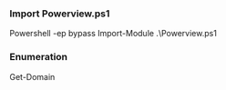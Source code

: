 ### Import Powerview.ps1
Powershell -ep bypass
Import-Module .\Powerview.ps1
### Enumeration
Get-Domain

